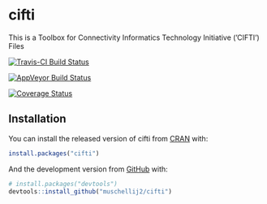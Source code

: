 
<!-- README.md is generated from README.Rmd. Please edit that file -->

# cifti

This is a Toolbox for Connectivity Informatics Technology Initiative
(’CIFTI’) Files

[![Travis-CI Build
Status](https://travis-ci.org/muschellij2/cifti.svg?branch=master)](https://travis-ci.org/muschellij2/cifti)

[![AppVeyor Build
Status](https://ci.appveyor.com/api/projects/status/github/muschellij2/cifti?branch=master&svg=true)](https://ci.appveyor.com/project/muschellij2/cifti)

[![Coverage
Status](https://img.shields.io/coveralls/muschellij2/cifti.svg)](https://coveralls.io/r/muschellij2/cifti?branch=master)

## Installation

You can install the released version of cifti from
[CRAN](https://CRAN.R-project.org) with:

``` r
install.packages("cifti")
```

And the development version from [GitHub](https://github.com/) with:

``` r
# install.packages("devtools")
devtools::install_github("muschellij2/cifti")
```
